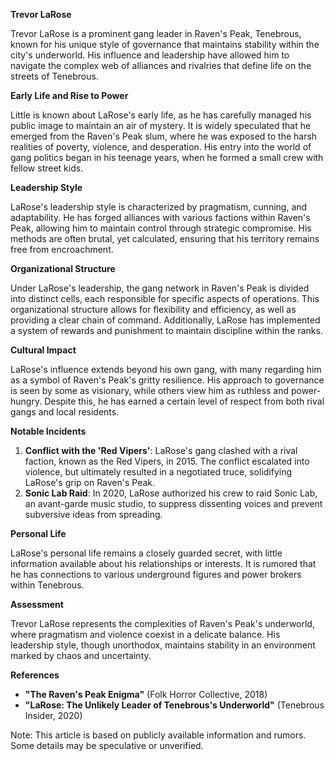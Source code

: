 **Trevor LaRose**

Trevor LaRose is a prominent gang leader in Raven's Peak, Tenebrous, known for his unique style of governance that maintains stability within the city's underworld. His influence and leadership have allowed him to navigate the complex web of alliances and rivalries that define life on the streets of Tenebrous.

**Early Life and Rise to Power**

Little is known about LaRose's early life, as he has carefully managed his public image to maintain an air of mystery. It is widely speculated that he emerged from the Raven's Peak slum, where he was exposed to the harsh realities of poverty, violence, and desperation. His entry into the world of gang politics began in his teenage years, when he formed a small crew with fellow street kids.

**Leadership Style**

LaRose's leadership style is characterized by pragmatism, cunning, and adaptability. He has forged alliances with various factions within Raven's Peak, allowing him to maintain control through strategic compromise. His methods are often brutal, yet calculated, ensuring that his territory remains free from encroachment.

**Organizational Structure**

Under LaRose's leadership, the gang network in Raven's Peak is divided into distinct cells, each responsible for specific aspects of operations. This organizational structure allows for flexibility and efficiency, as well as providing a clear chain of command. Additionally, LaRose has implemented a system of rewards and punishment to maintain discipline within the ranks.

**Cultural Impact**

LaRose's influence extends beyond his own gang, with many regarding him as a symbol of Raven's Peak's gritty resilience. His approach to governance is seen by some as visionary, while others view him as ruthless and power-hungry. Despite this, he has earned a certain level of respect from both rival gangs and local residents.

**Notable Incidents**

1. **Conflict with the 'Red Vipers'**: LaRose's gang clashed with a rival faction, known as the Red Vipers, in 2015. The conflict escalated into violence, but ultimately resulted in a negotiated truce, solidifying LaRose's grip on Raven's Peak.
2. **Sonic Lab Raid**: In 2020, LaRose authorized his crew to raid Sonic Lab, an avant-garde music studio, to suppress dissenting voices and prevent subversive ideas from spreading.

**Personal Life**

LaRose's personal life remains a closely guarded secret, with little information available about his relationships or interests. It is rumored that he has connections to various underground figures and power brokers within Tenebrous.

**Assessment**

Trevor LaRose represents the complexities of Raven's Peak's underworld, where pragmatism and violence coexist in a delicate balance. His leadership style, though unorthodox, maintains stability in an environment marked by chaos and uncertainty.

**References**

* **"The Raven's Peak Enigma"** (Folk Horror Collective, 2018)
* **"LaRose: The Unlikely Leader of Tenebrous's Underworld"** (Tenebrous Insider, 2020)

Note: This article is based on publicly available information and rumors. Some details may be speculative or unverified.